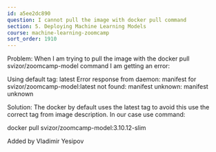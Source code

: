 ```yaml
---
id: a5ee2dc890
question: I cannot pull the image with docker pull command
section: 5. Deploying Machine Learning Models
course: machine-learning-zoomcamp
sort_order: 1910
---
```


Problem: When I am trying to pull the image with the docker pull svizor/zoomcamp-model command I am getting an error:

Using default tag: latest
Error response from daemon: manifest for svizor/zoomcamp-model:latest not found: manifest unknown: manifest unknown

Solution: The docker by default uses the latest tag to avoid this use the correct tag from image description. In our case use command:

docker pull svizor/zoomcamp-model:3.10.12-slim

Added by Vladimir Yesipov

